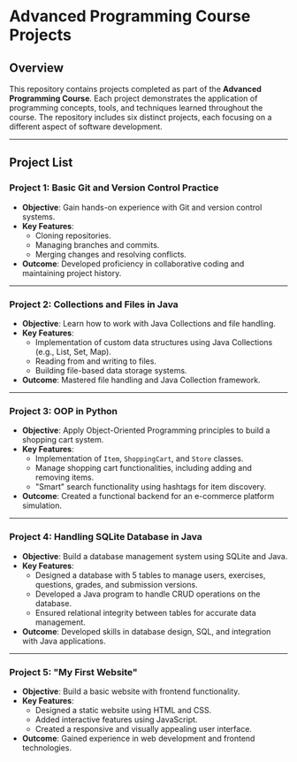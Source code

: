 # Advanced Programming Course Projects

## Overview
This repository contains projects completed as part of the **Advanced Programming Course**. Each project demonstrates the application of programming concepts, tools, and techniques learned throughout the course. The repository includes six distinct projects, each focusing on a different aspect of software development.

---

## Project List

### **Project 1: Basic Git and Version Control Practice**
- **Objective**: Gain hands-on experience with Git and version control systems.
- **Key Features**:
  - Cloning repositories.
  - Managing branches and commits.
  - Merging changes and resolving conflicts.
- **Outcome**: Developed proficiency in collaborative coding and maintaining project history.

---

### **Project 2: Collections and Files in Java**
- **Objective**: Learn how to work with Java Collections and file handling.
- **Key Features**:
  - Implementation of custom data structures using Java Collections (e.g., List, Set, Map).
  - Reading from and writing to files.
  - Building file-based data storage systems.
- **Outcome**: Mastered file handling and Java Collection framework.

---

### **Project 3: OOP in Python**
- **Objective**: Apply Object-Oriented Programming principles to build a shopping cart system.
- **Key Features**:
  - Implementation of `Item`, `ShoppingCart`, and `Store` classes.
  - Manage shopping cart functionalities, including adding and removing items.
  - "Smart" search functionality using hashtags for item discovery.
- **Outcome**: Created a functional backend for an e-commerce platform simulation.

---

### **Project 4: Handling SQLite Database in Java**
- **Objective**: Build a database management system using SQLite and Java.
- **Key Features**:
  - Designed a database with 5 tables to manage users, exercises, questions, grades, and submission versions.
  - Developed a Java program to handle CRUD operations on the database.
  - Ensured relational integrity between tables for accurate data management.
- **Outcome**: Developed skills in database design, SQL, and integration with Java applications.

---

### **Project 5: "My First Website"**
- **Objective**: Build a basic website with frontend functionality.
- **Key Features**:
  - Designed a static website using HTML and CSS.
  - Added interactive features using JavaScript.
  - Created a responsive and visually appealing user interface.
- **Outcome**: Gained experience in web development and frontend technologies.


